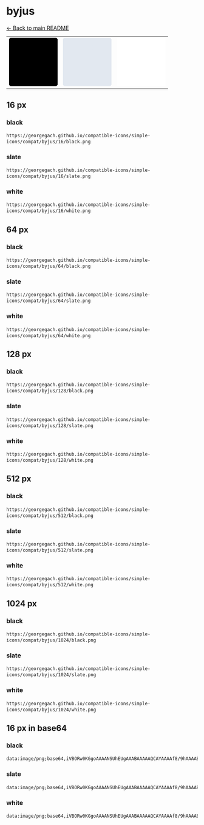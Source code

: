 # byjus

[← Back to main README](../../README.md)

<table><tr>
  <td><img src="./128/black.png" width="128" alt="byjus black icon" /></td>
  <td><img src="./128/slate.png" width="128" alt="byjus slate icon" /></td>
  <td><img src="./128/white.png" width="128" alt="byjus white icon" /></td>
</tr></table>

## 16 px

### black
```
https://georgegach.github.io/compatible-icons/simple-icons/compat/byjus/16/black.png
```

### slate
```
https://georgegach.github.io/compatible-icons/simple-icons/compat/byjus/16/slate.png
```

### white
```
https://georgegach.github.io/compatible-icons/simple-icons/compat/byjus/16/white.png
```

## 64 px

### black
```
https://georgegach.github.io/compatible-icons/simple-icons/compat/byjus/64/black.png
```

### slate
```
https://georgegach.github.io/compatible-icons/simple-icons/compat/byjus/64/slate.png
```

### white
```
https://georgegach.github.io/compatible-icons/simple-icons/compat/byjus/64/white.png
```

## 128 px

### black
```
https://georgegach.github.io/compatible-icons/simple-icons/compat/byjus/128/black.png
```

### slate
```
https://georgegach.github.io/compatible-icons/simple-icons/compat/byjus/128/slate.png
```

### white
```
https://georgegach.github.io/compatible-icons/simple-icons/compat/byjus/128/white.png
```

## 512 px

### black
```
https://georgegach.github.io/compatible-icons/simple-icons/compat/byjus/512/black.png
```

### slate
```
https://georgegach.github.io/compatible-icons/simple-icons/compat/byjus/512/slate.png
```

### white
```
https://georgegach.github.io/compatible-icons/simple-icons/compat/byjus/512/white.png
```

## 1024 px

### black
```
https://georgegach.github.io/compatible-icons/simple-icons/compat/byjus/1024/black.png
```

### slate
```
https://georgegach.github.io/compatible-icons/simple-icons/compat/byjus/1024/slate.png
```

### white
```
https://georgegach.github.io/compatible-icons/simple-icons/compat/byjus/1024/white.png
```

## 16 px in base64

### black
```
data:image/png;base64,iVBORw0KGgoAAAANSUhEUgAAABAAAAAQCAYAAAAf8/9hAAAABmJLR0QA/wD/AP+gvaeTAAAA1UlEQVQ4jaXTQUvDQBAF4C81sYp4EMSC//9X6aUHL1oJgqgktephpximq7T6IITMzM68eW8DtxjweeAz4KbBiM7fsG6iW8YGDzjGGXpc1zrM0vdzWqfDCY4it4PM4C4OLSq1r9FoPg22qegCH7VJWMeweU7so/gY78ecyxrAShFtii4YtLj/bQWxwqYS7xRHzqfBmo1bejV2O6gVNYqVQyX3ngf+NKVXBJtiUKxc5Wm1m/jm284nXCp3oMfVPgxO8aKI2URdmw9vGfzrZ5phGU0OxYjlF40wTsdnsfikAAAAAElFTkSuQmCC
```

### slate
```
data:image/png;base64,iVBORw0KGgoAAAANSUhEUgAAABAAAAAQCAYAAAAf8/9hAAAABmJLR0QA/wD/AP+gvaeTAAABFklEQVQ4jZ2Ty0oDQRBFz+3MiA9UFIngQv3/X3KjLhTxQUSUJGPmuIho4kwiWsu6dU/X7aZzfTu6IJwCG/ytpsBVsXD2DzPAhuG8ROqulhl6Czwi48SbPkKkLosN4QUyASVIrAmbWgaBlz7IEqDoMzgCKsgJZu8TfSwO5vA1AEsOgtt9J0ka4vtaALIj2e2GTRPYjxmvB8yn75GnZbA1oREryN2iVHX9tMIs3Qx1kp22bXeTb7UL0GHA7magVovmFRFIYNJ34wnv/ID3ATA8Qfvwwz5R3pT7xW43AhA5FNqEV2WkOSrFQSvjhOHvG8BWyKswA0MsShWWzQCVoen7D8JwnjZ7nRf5impTIpfKdMXMylKmMZcfHIB9kidubKUAAAAASUVORK5CYII=
```

### white
```
data:image/png;base64,iVBORw0KGgoAAAANSUhEUgAAABAAAAAQCAYAAAAf8/9hAAAABmJLR0QA/wD/AP+gvaeTAAAA5UlEQVQ4jaXTS0sDMRQF4C91xgfiQhQFF/7//+SmghutFkGqzNQaF8ngNE3FwQNZzH2cnHvPJMQY73CLQ9PQ4z7EGHu0E5sHrEOMMVYSGzxlVadY4qbGMCu+39Ah5tPiGAc5t4NSwUNuuq7Uvmeio3GwKYrO8VW7Ceusaotg3w5qzS1ecDFOlDuAhbS0MdpM0uBxnChHII2wqcRbyZGzcbA2wuBATd0OakVBsrKr5D4z+a8EpB08F7FOsnKxddseFz782PmKS+kfWOLqLwpOsJKWGXJdUzYPCv71mGaYS09zKnrMvwH+7U0XIwUbBgAAAABJRU5ErkJggg==
```

